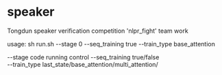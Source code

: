 # speaker

Tongdun speaker verification  competition
'nlpr_fight' team work 

usage:
sh run.sh --stage 0 --seq_training true --train_type base_attention

--stage   code running control 
--seq_training  true/false  
--train_type last_state/base_attention/multi_attention/
